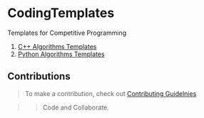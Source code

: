 # CodingTemplates
Templates for Competitive Programming
1. [C++ Algorithms Templates](./CPP/README.md)
2. [Python Algorithms Templates](./Python/README.md)


## Contributions
> To make a contribution, check out [Contributing Guidelnies](./CONTRIBUTING.md)

>> Code and Collaborate.